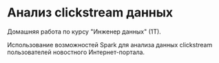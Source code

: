 # Анализ clickstream данных

Домашняя работа по курсу "Инженер данных" (1Т).

Использование возможностей Spark для анализа данных clickstream пользователей новостного Интернет-портала.
